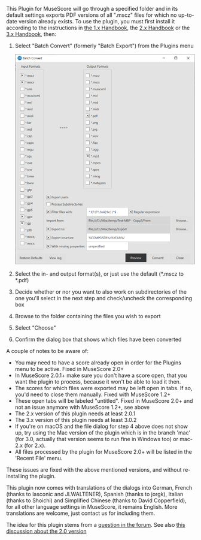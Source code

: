 This Plugin for MuseScore will go through a specified folder and in its default settings exports PDF versions of all ".mscz" files for which no up-to-date version already exists. To use the plugin, you must first install it according to the instructions in [the 1.x Handbook](http://musescore.org/node/10129), the [2.x Handbook](http://musescore.org/node/36051) or the [3.x Handbook](http://musescore.org/node/278601), then:

1. Select "Batch Convert" (formerly "Batch Export") from the Plugins menu

    ![Screenshot](https://github.com/Jojo-Schmitz/batch_export/blob/master/batch-convert.png "Screenshot")

3. Select the in- and output format(s), or just use the default (\*.mscz to \*.pdf)
4. Decide whether or nor you want to also work on subdirectories of the one you'll select in the next step and check/uncheck the corresponding box
5. Browse to the folder containing the files you wish to export
6. Select "Choose"
7. Confirm the dialog box that shows which files have been converted

A couple of notes to be aware of:

- You may need to have a score already open in order for the Plugins menu to be active. Fixed in MuseScore 2.0+
- In MuseScore 2.0.1+ make sure you don't have a score open, that you want the plugin to process, because it won't be able to load it then.
- The scores for which files were exported may be left open in tabs. If so, you'd need to close them manually. Fixed with MuseScore 1.2+
- These open tabs will be labeled "untitled". Fixed in MuseScore 2.0+ and not an issue anymore with MuseScore 1.2+, see above
- The 2.x version of this plugin needs at least 2.0.1
- The 3.x version of this plugin needs at least 3.0.2
- If you're on macOS and the file dialog for step 4 above does not show up, try using the Mac version of the plugin which is in the branch 'mac' (for 3.0, actually that version seems to run fine in Windows too) or mac-2.x (for 2.x).
- All files processed by the plugin for MuseScore 2.0+ will be listed in the 'Recent File' menu.

These issues are fixed with the above mentioned versions, and without re-installing the plugin.

This plugin now comes with translations of the dialogs into German, French (thanks to lasconic and JLWALTENER), Spanish (thanks to jorgk), Italian (thanks to Shoichi) and Simplified Chinese (thanks to David Copperfield), for all other language settings in MuseScore, it remains English. More translations are welcome, just contact us for including them.

The idea for this plugin stems from a [question in the forum](https://musescore.org/node/12452). See also [this discussion about the 2.0 version](https://musescore.org/node/55616)
